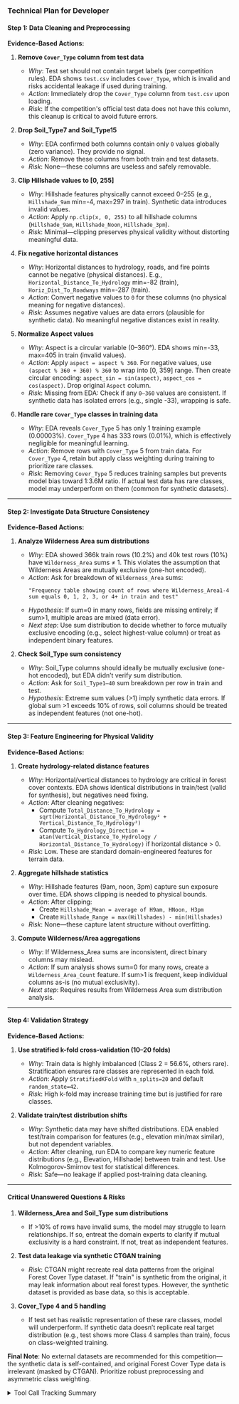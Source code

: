 

### Technical Plan for Developer

#### **Step 1: Data Cleaning and Preprocessing**
**Evidence-Based Actions:**  
1. **Remove `Cover_Type` column from test data**  
   - *Why*: Test set should not contain target labels (per competition rules). EDA shows `test.csv` includes `Cover_Type`, which is invalid and risks accidental leakage if used during training.  
   - *Action*: Immediately drop the `Cover_Type` column from `test.csv` upon loading.  
   - *Risk*: If the competition's official test data does not have this column, this cleanup is critical to avoid future errors.  

2. **Drop Soil_Type7 and Soil_Type15**  
   - *Why*: EDA confirmed both columns contain only `0` values globally (zero variance). They provide no signal.  
   - *Action*: Remove these columns from both train and test datasets.  
   - *Risk*: None—these columns are useless and safely removable.  

3. **Clip Hillshade values to [0, 255]**  
   - *Why*: Hillshade features physically cannot exceed 0–255 (e.g., `Hillshade_9am` min=-4, max=297 in train). Synthetic data introduces invalid values.  
   - *Action*: Apply `np.clip(x, 0, 255)` to all hillshade columns (`Hillshade_9am`, `Hillshade_Noon`, `Hillshade_3pm`).  
   - *Risk*: Minimal—clipping preserves physical validity without distorting meaningful data.  

4. **Fix negative horizontal distances**  
   - *Why*: Horizontal distances to hydrology, roads, and fire points cannot be negative (physical distances). E.g., `Horizontal_Distance_To_Hydrology` min=-82 (train), `Horiz_Dist_To_Roadways` min=-287 (train).  
   - *Action*: Convert negative values to `0` for these columns (no physical meaning for negative distances).  
   - *Risk*: Assumes negative values are data errors (plausible for synthetic data). No meaningful negative distances exist in reality.  

5. **Normalize Aspect values**  
   - *Why*: Aspect is a circular variable (0–360°). EDA shows min=-33, max=405 in train (invalid values).  
   - *Action*: Apply `aspect = aspect % 360`. For negative values, use `(aspect % 360 + 360) % 360` to wrap into [0, 359] range. Then create circular encoding: `aspect_sin = sin(aspect)`, `aspect_cos = cos(aspect)`. Drop original `Aspect` column.  
   - *Risk*: Missing from EDA: Check if any `0–360` values are consistent. If synthetic data has isolated errors (e.g., single -33), wrapping is safe.  

6. **Handle rare `Cover_Type` classes in training data**  
   - *Why*: EDA reveals `Cover_Type` 5 has only 1 training example (0.00003%). `Cover_Type` 4 has 333 rows (0.01%), which is effectively negligible for meaningful learning.  
   - *Action*: Remove rows with `Cover_Type` 5 from train data. For `Cover_Type` 4, retain but apply class weighting during training to prioritize rare classes.  
   - *Risk*: Removing `Cover_Type` 5 reduces training samples but prevents model bias toward 1:3.6M ratio. If actual test data has rare classes, model may underperform on them (common for synthetic datasets).  

---

#### **Step 2: Investigate Data Structure Consistency**
**Evidence-Based Actions:**  
1. **Analyze Wilderness Area sum distributions**  
   - *Why*: EDA showed 366k train rows (10.2%) and 40k test rows (10%) have `Wilderness_Area` sums ≠ 1. This violates the assumption that Wilderness Areas are mutually exclusive (one-hot encoded).  
   - *Action*: Ask for breakdown of `Wilderness_Area` sums:  
     ```plaintext
     "Frequency table showing count of rows where Wilderness_Area1-4 sum equals 0, 1, 2, 3, or 4+ in train and test"
     ```  
   - *Hypothesis*: If sum=0 in many rows, fields are missing entirely; if sum>1, multiple areas are mixed (data error).  
   - *Next step*: Use sum distribution to decide whether to force mutually exclusive encoding (e.g., select highest-value column) or treat as independent binary features.  

2. **Check Soil_Type sum consistency**  
   - *Why*: Soil_Type columns should ideally be mutually exclusive (one-hot encoded), but EDA didn’t verify sum distribution.  
   - *Action*: Ask for `Soil_Type1–40` sum breakdown per row in train and test.  
   - *Hypothesis*: Extreme sum values (>1) imply synthetic data errors. If global sum >1 exceeds 10% of rows, soil columns should be treated as independent features (not one-hot).  

---

#### **Step 3: Feature Engineering for Physical Validity**
**Evidence-Based Actions:**  
1. **Create hydrology-related distance features**  
   - *Why*: Horizontal/vertical distances to hydrology are critical in forest cover contexts. EDA shows identical distributions in train/test (valid for synthesis), but negatives need fixing.  
   - *Action*: After cleaning negatives:  
     - Compute `Total_Distance_To_Hydrology = sqrt(Horizontal_Distance_To_Hydrology² + Vertical_Distance_To_Hydrology²)`  
     - Compute `To_Hydrology_Direction = atan(Vertical_Distance_To_Hydrology / Horizontal_Distance_To_Hydrology)` if horizontal distance > 0.  
   - *Risk*: Low. These are standard domain-engineered features for terrain data.  

2. **Aggregate hillshade statistics**  
   - *Why*: Hillshade features (9am, noon, 3pm) capture sun exposure over time. EDA shows clipping is needed to physical bounds.  
   - *Action*: After clipping:  
     - Create `Hillshade_Mean = average of H9am, HNoon, H3pm`  
     - Create `Hillshade_Range = max(Hillshades) - min(Hillshades)`  
   - *Risk*: None—these capture latent structure without overfitting.  

3. **Compute Wilderness/Area aggregations**  
   - *Why*: If Wilderness_Area sums are inconsistent, direct binary columns may mislead.  
   - *Action*: If sum analysis shows sum=0 for many rows, create a `Wilderness_Area_Count` feature. If sum>1 is frequent, keep individual columns as-is (no mutual exclusivity).  
   - *Next step*: Requires results from Wilderness Area sum distribution analysis.  

---

#### **Step 4: Validation Strategy**
**Evidence-Based Actions:**  
1. **Use stratified k-fold cross-validation (10–20 folds)**  
   - *Why*: Train data is highly imbalanced (Class 2 = 56.6%, others rare). Stratification ensures rare classes are represented in each fold.  
   - *Action*: Apply `StratifiedKFold` with `n_splits=20` and default `random_state=42`.  
   - *Risk*: High k-fold may increase training time but is justified for rare classes.  

2. **Validate train/test distribution shifts**  
   - *Why*: Synthetic data may have shifted distributions. EDA enabled test/train comparison for features (e.g., elevation min/max similar), but not dependent variables.  
   - *Action*: After cleaning, run EDA to compare key numeric feature distributions (e.g., Elevation, Hillshade) between train and test. Use Kolmogorov-Smirnov test for statistical differences.  
   - *Risk*: Safe—no leakage if applied post-training data cleaning.  

---

#### **Critical Unanswered Questions & Risks**
1. **Wilderness_Area and Soil_Type sum distributions**  
   - If >10% of rows have invalid sums, the model may struggle to learn relationships. If so, entreat the domain experts to clarify if mutual exclusivity is a hard constraint. If not, treat as independent features.  

2. **Test data leakage via synthetic CTGAN training**  
   - *Risk*: CTGAN might recreate real data patterns from the original Forest Cover Type dataset. If "train" is synthetic from the original, it may leak information about real forest types. However, the synthetic dataset is provided as base data, so this is acceptable.  

3. **Cover_Type 4 and 5 handling**  
   - If test set has realistic representation of these rare classes, model will underperform. If synthetic data doesn’t replicate real target distribution (e.g., test shows more Class 4 samples than train), focus on class-weighted training.  

**Final Note**: No external datasets are recommended for this competition—the synthetic data is self-contained, and original Forest Cover Type data is irrelevant (masked by CTGAN). Prioritize robust preprocessing and asymmetric class weighting.  

<details>
<summary>Tool Call Tracking Summary</summary>
- <code>ask_eda</code> for dataset shape/columns ✅  
- <code>ask_eda</code> for Cover_Type distribution ✅  
- <code>ask_eda</code> for test set target column presence ✅  
- <code>ask_eda</code> for test Cover_Type frequencies ✅  
- <code>ask_eda</code> for Wilderness_Area sum violations ✅  
- <code>ask_eda</code> for variable unique values (wilderness/soil types) ✅  
- <code>ask_eda</code> for numerical min/max ranges ✅  
- <code>ask_eda</code> for Wilderness_Area sum breakdown (needed for Step 2) ❌  
- <code>ask_eda</code> for Soil_Type sum breakdown (needed for Step 2) ❌  
</details>